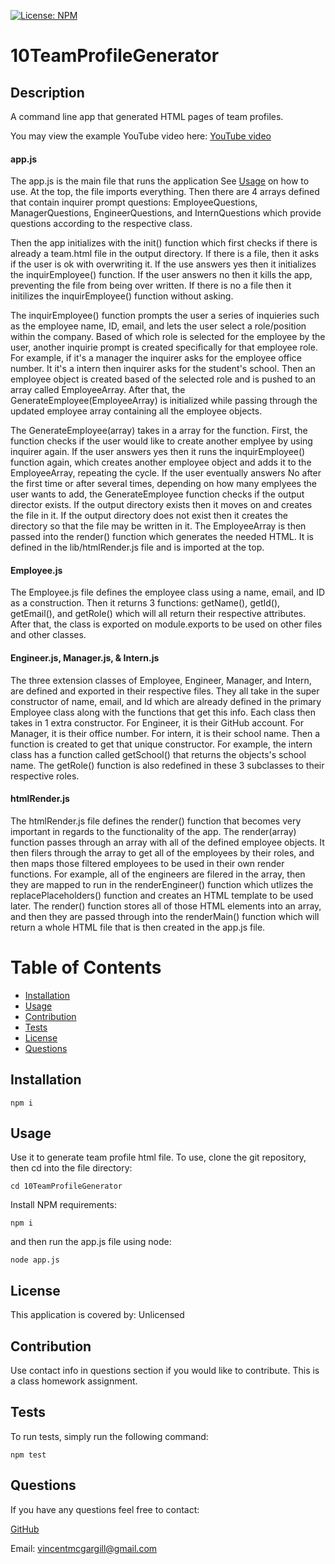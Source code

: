 [![License: NPM](https://img.shields.io/badge/License-NPM%20Package-green.svg)](https://www.npmjs.com/)
 
# 10TeamProfileGenerator
 
## Description 
A command line app that generated HTML pages of team profiles.

You may view the example YouTube video here:
[YouTube video](https://www.youtube.com/watch?v=l9qgnFdjuBo)

#### app.js
The app.js is the main file that runs the application See [Usage](#usage) on how to use. At the top, the file imports everything. Then there are 4 arrays defined that contain inquirer prompt questions: EmployeeQuestions, ManagerQuestions, EngineerQuestions, and InternQuestions which provide questions according to the respective class. 

Then the app initializes with the init() function which first checks if there is already a team.html file in the output directory. If there is a file, then it asks if the user is ok with overwriting it. If the use answers yes then it initializes the inquirEmployee() function. If the user answers no then it kills the app, preventing the file from being over written. If there is no a file then it initilizes the inquirEmployee() function without asking. 

The inquirEmployee() function prompts the user a series of inquieries such as the employee name, ID, email, and lets the user select a role/position within the company. Based of which role is selected for the employee by the user, another inquirie prompt is created specifically for that employee role. For example, if it's a manager the inquirer asks for the employee office number. It it's a intern then inquirer asks for the student's school. Then an employee object is created based of the selected role and is pushed to an array called EmployeeArray. After that, the GenerateEmployee(EmployeeArray) is initialized while passing through the updated employee array containing all the employee objects.

The GenerateEmployee(array) takes in a array for the function. First, the function checks if the user would like to create another emplyee by using inquirer again. If the user answers yes then it runs the inquirEmployee() function again, which creates another employee object and adds it to the EmployeeArray, repeating the cycle. If the user eventually answers No after the first time or after several times, depending on how many emplyees the user wants to add, the GenerateEmployee function checks if the output director exists. If the output directory exists then it moves on and creates the file in it. If the output directory does not exist then it creates the directory so that the file may be written in it. The EmployeeArray is then passed into the render() function which generates the needed HTML. It is defined in the lib/htmlRender.js file and is imported at the top.

#### Employee.js
The Employee.js file defines the employee class using a name, email, and ID as a construction. Then it returns 3 functions: getName(), getId(), getEmail(), and getRole() which will all return their respective attributes. After that, the class is exported on module.exports to be used on other files and other classes.

#### Engineer.js, Manager.js, & Intern.js
The three extension classes of Employee, Engineer, Manager, and Intern, are defined and exported in their respective files. They all take in the super constructor of name, email, and Id which are already defined in the primary Employee class along with the functions that get this info. Each class then takes in 1 extra constructor. For Engineer, it is their GitHub account. For Manager, it is their office number. For intern, it is their school name. Then a function is created to get that unique constructor. For example, the intern class has a function called getSchool() that returns the objects's school name. The getRole() function is also redefined in these 3 subclasses to their respective roles.

#### htmlRender.js
The htmlRender.js file defines the render() function that becomes very important in regards to the functionality of the app. The render(array) function passes through an array with all of the defined employee objects. It then filers through the array to get all of the employees by their roles, and then maps those filtered employees to be used in their own render functions. For example, all of the engineers are filered in the array, then they are mapped to run in the renderEngineer() function which utlizes the replacePlaceholders() function and creates an HTML template to be used later. The render() function stores all of those HTML elements into an array, and then they are passed through into the renderMain() function which will return a whole HTML file that is then created in the app.js file.

# Table of Contents 
- [Installation](#installation) 
- [Usage](#usage)
- [Contribution](#contribution) 
- [Tests](#tests) 
- [License](#license) 
- [Questions](#questions) 
 
## Installation 
```
npm i
```
 
## Usage 
Use it to generate team profile html file. To use, clone the git repository, then cd into the file directory:

```
cd 10TeamProfileGenerator
```

Install NPM requirements:

```
npm i
```

and then run the app.js file using node:

```
node app.js
```
 
## License 
This application is covered by: Unlicensed
 
## Contribution 
Use contact info in questions section if you would like to contribute. This is a class homework assignment.
 
## Tests 
To run tests, simply run the following command:

```
npm test
```
 
## Questions 
If you have any questions feel free to contact: 
 
[GitHub](https://github.com/vmcgargill) 
 
Email: [vincentmcgargill@gmail.com](mailto:vincentmcgargill@gmail.com)
